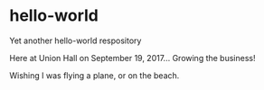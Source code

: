 # hello-world
Yet another hello-world respository

Here at Union Hall on September 19, 2017... Growing the business!

Wishing I was flying a plane, or on the beach.
